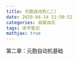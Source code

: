 ```yaml
---
title: 元胞自动机(二)
date: 2020-04-14 21:50:52
categories: 自娱自乐
tags: 读书笔记
mathjax: true
---
```


第二章：元胞自动机基础

<!--more-->